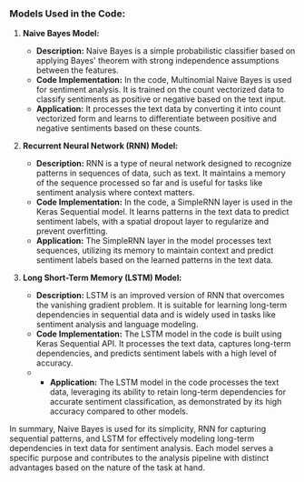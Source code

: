  ### Models Used in the Code:

1. **Naive Bayes Model:**
   - **Description:** Naive Bayes is a simple probabilistic classifier based on applying Bayes' theorem with strong independence assumptions between the features.
   - **Code Implementation:** In the code, Multinomial Naive Bayes is used for sentiment analysis. It is trained on the count vectorized data to classify sentiments as positive or negative based on the text input.
   - **Application:** It processes the text data by converting it into count vectorized form and learns to differentiate between positive and negative sentiments based on these counts.

2. **Recurrent Neural Network (RNN) Model:**
   - **Description:** RNN is a type of neural network designed to recognize patterns in sequences of data, such as text. It maintains a memory of the sequence processed so far and is useful for tasks like sentiment analysis where context matters.
   - **Code Implementation:** In the code, a SimpleRNN layer is used in the Keras Sequential model. It learns patterns in the text data to predict sentiment labels, with a spatial dropout layer to regularize and prevent overfitting.
   - **Application:** The SimpleRNN layer in the model processes text sequences, utilizing its memory to maintain context and predict sentiment labels based on the learned patterns in the text data.

3. **Long Short-Term Memory (LSTM) Model:**
   - **Description:** LSTM is an improved version of RNN that overcomes the vanishing gradient problem. It is suitable for learning long-term dependencies in sequential data and is widely used in tasks like sentiment analysis and language modeling.
   - **Code Implementation:** The LSTM model in the code is built using Keras Sequential API. It processes the text data, captures long-term dependencies, and predicts sentiment labels with a high level of accuracy.
   - - **Application:** The LSTM model in the code processes the text data, leveraging its ability to retain long-term dependencies for accurate sentiment classification, as demonstrated by its high accuracy compared to other models.
  

In summary, Naive Bayes is used for its simplicity, RNN for capturing sequential patterns, and LSTM for effectively modeling long-term dependencies in text data for sentiment analysis. Each model serves a specific purpose and contributes to the analysis pipeline with distinct advantages based on the nature of the task at hand.  

